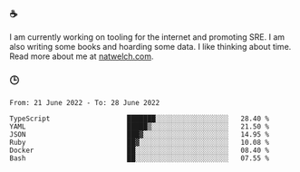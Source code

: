 ### ☕

I am currently working on tooling for the internet and promoting SRE. I am also writing some books and hoarding some data. I like thinking about time. Read more about me at [natwelch.com](https://natwelch.com).

### 🕒

<!--START_SECTION:waka-->

```text
From: 21 June 2022 - To: 28 June 2022

TypeScript                   ███████░░░░░░░░░░░░░░░░░░   28.40 %
YAML                         █████▒░░░░░░░░░░░░░░░░░░░   21.50 %
JSON                         ███▓░░░░░░░░░░░░░░░░░░░░░   14.95 %
Ruby                         ██▓░░░░░░░░░░░░░░░░░░░░░░   10.08 %
Docker                       ██░░░░░░░░░░░░░░░░░░░░░░░   08.40 %
Bash                         ██░░░░░░░░░░░░░░░░░░░░░░░   07.55 %
```

<!--END_SECTION:waka-->
